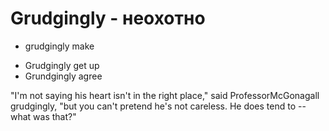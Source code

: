 # Grudgingly - неохотно




* grudgingly make

- Grudgingly get up
- Grundgingly agree

"I'm not saying his heart isn't in the right place," said ProfessorMcGonagall grudgingly, "but you can't pretend he's not careless. He does tend to -- what was that?"